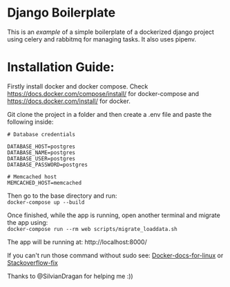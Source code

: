 # Django Boilerplate

This is an *example* of a simple boilerplate of a dockerized django project using celery and rabbitmq for managing tasks. It also uses pipenv.



# Installation Guide:
Firstly install docker and docker compose. Check https://docs.docker.com/compose/install/ for docker-compose and https://docs.docker.com/install/ for docker.

Git clone the project in a folder and then create a .env file and paste the following inside:

```
# Database credentials

DATABASE_HOST=postgres
DATABASE_NAME=postgres
DATABASE_USER=postgres
DATABASE_PASSWORD=postgres

# Memcached host
MEMCACHED_HOST=memcached
```

Then go to the base directory and run:  
    ```docker-compose up --build```

Once finished, while the app is running, open another terminal and migrate the app using:    
    ```docker-compose run --rm web scripts/migrate_loaddata.sh```

The app will be running at: http://localhost:8000/

If you can't run those command without sudo see: [Docker-docs-for-linux](https://docs.docker.com/install/linux/linux-postinstall/#manage-docker-as-a-non-root-user) or [Stackoverflow-fix](https://stackoverflow.com/questions/48957195/how-to-fix-docker-got-permission-denied-issue)

Thanks to @SilvianDragan for helping me :))
